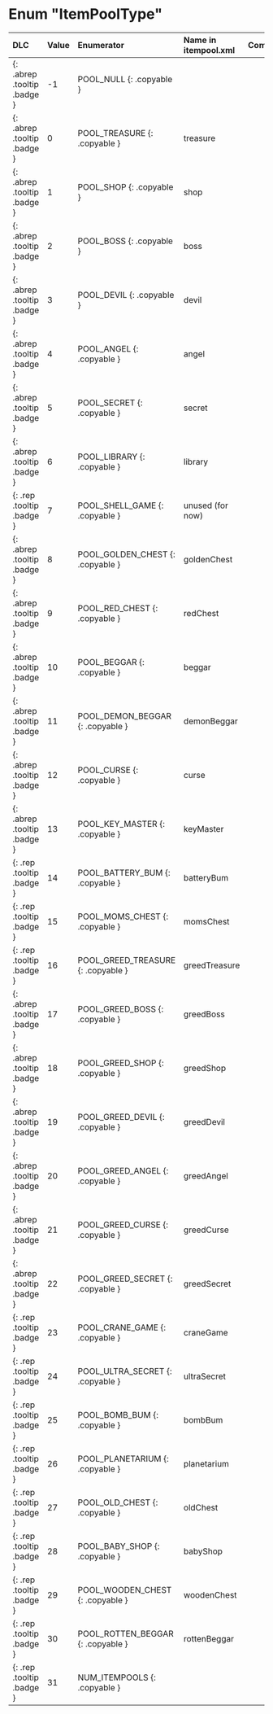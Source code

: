 # Enum "ItemPoolType"
|DLC|Value|Enumerator| Name in itempool.xml |Comment|
|:--|:--|:--|:--|:--|
|[ ](#){: .abrep .tooltip .badge }|-1 |POOL_NULL {: .copyable } |  |  |
|[ ](#){: .abrep .tooltip .badge }|0 |POOL_TREASURE {: .copyable } | treasure | |
|[ ](#){: .abrep .tooltip .badge }|1 |POOL_SHOP {: .copyable } | shop |  |
|[ ](#){: .abrep .tooltip .badge }|2 |POOL_BOSS {: .copyable } | boss |  |
|[ ](#){: .abrep .tooltip .badge }|3 |POOL_DEVIL {: .copyable } | devil |  |
|[ ](#){: .abrep .tooltip .badge }|4 |POOL_ANGEL {: .copyable } | angel |  |
|[ ](#){: .abrep .tooltip .badge }|5 |POOL_SECRET {: .copyable } | secret |  |
|[ ](#){: .abrep .tooltip .badge }|6 |POOL_LIBRARY {: .copyable } | library |  |
|[ ](#){: .rep .tooltip .badge }|7 |POOL_SHELL_GAME {: .copyable } | unused (for now) |
|[ ](#){: .abrep .tooltip .badge }|8 |POOL_GOLDEN_CHEST {: .copyable } | goldenChest |  |
|[ ](#){: .abrep .tooltip .badge }|9 |POOL_RED_CHEST {: .copyable } | redChest |  |
|[ ](#){: .abrep .tooltip .badge }|10 |POOL_BEGGAR {: .copyable } | beggar |  |
|[ ](#){: .abrep .tooltip .badge }|11 |POOL_DEMON_BEGGAR {: .copyable } | demonBeggar |  |
|[ ](#){: .abrep .tooltip .badge }|12 |POOL_CURSE {: .copyable } | curse |  |
|[ ](#){: .abrep .tooltip .badge }|13 |POOL_KEY_MASTER {: .copyable } | keyMaster |  |
|[ ](#){: .rep .tooltip .badge }|14 |POOL_BATTERY_BUM {: .copyable } | batteryBum |  |
|[ ](#){: .rep .tooltip .badge }|15 |POOL_MOMS_CHEST {: .copyable } | momsChest |  |
|[ ](#){: .rep .tooltip .badge }|16 |POOL_GREED_TREASURE {: .copyable } | greedTreasure |  |
|[ ](#){: .abrep .tooltip .badge }|17 |POOL_GREED_BOSS {: .copyable } | greedBoss |  |
|[ ](#){: .abrep .tooltip .badge }|18 |POOL_GREED_SHOP {: .copyable } | greedShop |  |
|[ ](#){: .abrep .tooltip .badge }|19 |POOL_GREED_DEVIL {: .copyable } | greedDevil |  |
|[ ](#){: .abrep .tooltip .badge }|20 |POOL_GREED_ANGEL {: .copyable } | greedAngel |  |
|[ ](#){: .abrep .tooltip .badge }|21 |POOL_GREED_CURSE {: .copyable } | greedCurse |  |
|[ ](#){: .abrep .tooltip .badge }|22 |POOL_GREED_SECRET {: .copyable } | greedSecret |  |
|[ ](#){: .rep .tooltip .badge }|23 |POOL_CRANE_GAME {: .copyable } | craneGame |  |
|[ ](#){: .rep .tooltip .badge }|24 |POOL_ULTRA_SECRET {: .copyable } | ultraSecret |  |
|[ ](#){: .rep .tooltip .badge }|25 |POOL_BOMB_BUM {: .copyable } | bombBum |  |
|[ ](#){: .rep .tooltip .badge }|26 |POOL_PLANETARIUM {: .copyable } | planetarium |  |
|[ ](#){: .rep .tooltip .badge }|27 |POOL_OLD_CHEST {: .copyable } | oldChest |  |
|[ ](#){: .rep .tooltip .badge }|28 |POOL_BABY_SHOP {: .copyable } | babyShop |  |
|[ ](#){: .rep .tooltip .badge }|29 |POOL_WOODEN_CHEST {: .copyable } | woodenChest |  |
|[ ](#){: .rep .tooltip .badge }|30 |POOL_ROTTEN_BEGGAR {: .copyable } | rottenBeggar |  |
|[ ](#){: .rep .tooltip .badge }|31 |NUM_ITEMPOOLS {: .copyable } |  |
